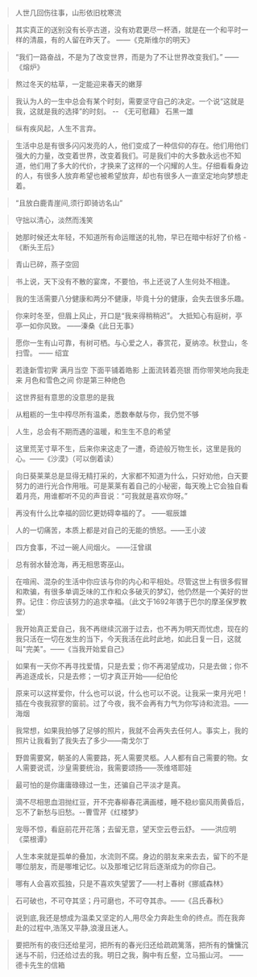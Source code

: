 
> 人世几回伤往事，山形依旧枕寒流

> 其实真正的送别没有长亭古道，没有劝君更尽一杯酒，就是在一个和平时一样的清晨，有的人留在昨天了。
——《克斯维尔的明天》

> “我们一路奋战，不是为了改变世界，而是为了不让世界改变我们。”
——《熔炉》

> 熬过冬天的枯草，一定能迎来春天的嫩芽

> 我认为人的一生中总会有某个时刻，需要坚守自己的决定。一个说“这就是我，这就是我的选择”的时刻。 -- 《无可慰藉》 石黑一雄

> 纵有疾风起，人生不言弃。

> 生活中总是有很多闪闪发亮的人，他们变成了一种信仰的存在。他们用他们强大的力量，改变着世界，改变着我们。可是我们中的大多数永远也不知道，他们用了多大的代价，才换来了这样的一个闪耀的人生。仔细看看身边的人，有很多人放弃希望也被希望放弃，却也有很多人一直坚定地向梦想走着。

> “且放白鹿青崖间,须行即骑访名山”

> 守拙以清心，淡然而浅笑

>她那时候还太年轻，不知道所有命运赠送的礼物，早已在暗中标好了价格 -《断头王后》

>青山已碎，燕子空回

> 书上说，天下没有不散的宴席，不要怕，书上还说了人生何处不相逢。

> 我的生活需要八分健康和两分不健康，毕竟十分的健康，会失去很多乐趣。

>你来时冬至，但眉上风止，开口是“我来得稍稍迟”。 大抵知心有庭树，亭亭一如你风致。
——溱桑《此日无事》

>愿你一生有山可靠，有树可栖。与心爱之人，春赏花，夏纳凉。秋登山，冬扫雪。
—— 绍宜

>若逢新雪初霁 满月当空 下面平铺着皓影 上面流转着亮银 而你带笑地向我走来 月色和雪色之间 你是第三种绝色

> 这世界挺有意思的没意思的是我

> 从粗粝的一生中榨尽所有温柔，悉数奉献与你，我仍觉不够

> 人生，总会有不期而遇的温暖，和生生不息的希望

> 这里荒芜寸草不生，后来你来这走了一遭，奇迹般万物生长，这里是我的心。——《沙漠》（可以倒着读）

> 向日葵莱莱总是显得无精打采的，大家都不知道为什么，只好劝他，白天要努力的进行光合作用哦。可是莱莱有着自己的小秘密，每天晚上它会独自看着月亮，用谁都听不见的声音说：“可我就是喜欢你呀。”

> 再没有什么比幸福的回忆更妨碍幸福的了。 ——堀辰雄

> 人的一切痛苦，本质上都是对自己的无能的愤怒。——王小波

> 四方食事，不过一碗人间烟火。 ——汪曾祺

> 总有弱水替沧海，再无相思寄巫山。

>在喧闹、混杂的生活中你应该与你的内心和平相处。尽管这世上有很多假冒和欺骗，有很多单调乏味的工作和众多破灭的梦幻，他仍然是一个美好的世界。记住：你应该努力的追求幸福。（此文于1692年镌于巴尔的摩圣保罗教堂）

> 我开始真正爱自己，我不再继续沉溺于过去，也不再为明天而忧虑，现在的我只活在一切在发生的当下，今天我活在此时此地，如此日复一日，这就叫"完美"。——《当我开始爱自己》

> 如果有一天你不再寻找爱情，只是去爱；你不再渴望成功，只是去做；你不再追逐成长，只是去修；一切才真正开始——纪伯伦

> 原来可以这样爱你，什么也可以说，什么也可以不说。让我采一束月光吧！插在今夜我寂寥的窗前。过了今夜，我不会再有力气为你写诗和流泪。——海烟

> 我常想，如果我拍够了足够的照片，我就不会再失去任何人。事实上，我的照片让我看到了我失去了多少——南戈尔丁

> 野兽需要窝，朝圣的人需要路，死人需要灵柩。人人都有自己需要的物。女人需要说谎，沙皇需要统治，我需要颂扬——茨维塔耶娃

> 最可怕的是你庸庸碌碌过一生，还骗自己平淡才是真。

> 滴不尽相思血泪抛红豆，开不完春柳春花满画楼，睡不稳纱窗风雨黄昏后，忘不了新愁与旧愁。--曹雪芹《红楼梦》

> 宠辱不惊，看庭前花开花落；去留无意，望天空云卷云舒。 ——洪应明 《菜根谭》

> 人生本来就是孤单的叠加，水流则不腐。身边的朋友来来去去，留下的不是哪位朋友，而是哪堆记忆。以及那堆记忆背后逐渐成为的你自己。

> 哪有人会喜欢孤独，只是不喜欢失望罢了——村上春树《挪威森林》

> 石可破也，不可夺其坚；丹可磨也，不可夺其赤。——《吕氏春秋》

> 说到底,我还是想成为温柔又坚定的人,用尽全力奔赴生命的终点。而在我奔赴的过程中,浩荡又平静,浪漫且迷人。

> 要把所有的夜归还给星河，把所有的春光归还给疏疏篱落，把所有的慵慵沉迷与不前，归还给过去的我。明日之我，胸中有丘壑，立马振山河。 ——德卡先生的信箱

